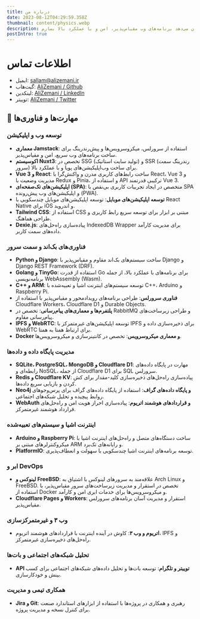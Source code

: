 ```yaml
---
title: درباره من
date: 2023-08-12T04:29:59.358Z
thumbnail: content/physics.webp
description: به وب‌سایت شخصی من خوش آمدید! من علی زمانی هستم، توسعه‌دهنده وب فول استک متولد آوریل ۱۹۹۰، با بیش از ۱۶ سال تجربه. با شور و اشتیاق بی‌وقفه به تکنولوژی‌های متن‌باز، فناوری‌های وب پیشرفته و روش‌های نوآورانه توسعه، تخصص من در استفاده از طیف گسترده‌ای از ابزارها، فریم‌ورک‌ها و معماری‌های مدرن است که به من امکان می‌دهد برنامه‌های وب مقیاس‌پذیر، امن و با عملکرد بالا بسازم.
postIntro: true
---
```


# اطلاعات تماس

- ایمیل: sallam@alizemani.ir
- گیت‌هاب: [AliZemani / Github](https://github.com/mehotkhan)
- لینکدین: [AliZemani / LinkedIn](https://www.linkedin.com/in/ali-zemani/)
- توییتر: [AliZemani / Twitter](https://twitter.com/ZemaniAli/)

## 🔧 مهارت‌ها و فناوری‌ها

### توسعه وب و اپلیکیشن

- **معماری Jamstack**: استفاده از سرورلس، میکروسرویس‌ها و پیش‌رندرینگ برای ساخت برنامه‌های وب سریع، امن و مقیاس‌پذیر.
- **اکوسیستم Nuxt3**: تخصص در SSG (تولید سایت استاتیک) و SSR (رندرینگ سمت سرور) برای ساخت وب‌اپلیکیشن‌های پویا و با عملکرد بالا.
- **Vue 3 و React**: ساخت رابط‌های کاربری مدرن و واکنش‌گرا با React، Vue 3 و مدیریت وضعیت با Redux و Pinia، و استفاده از API ترکیبی قدرتمند Vue 3.
- **اپلیکیشن‌های تک‌صفحه‌ای (SPA)**: متخصص در ایجاد تجربیات کاربری بی‌نقص با SPA و اپلیکیشن‌های وب پیش‌رونده (PWA).
- **توسعه اپلیکیشن‌های موبایل**: توسعه اپلیکیشن‌های موبایل چندسکویی با React Native برای iOS و اندروید.
- **Tailwind CSS**: استفاده از CSS مبتنی بر ابزار برای توسعه سریع رابط کاربری و طراحی هماهنگ.
- **Dexie.js**: پیاده‌سازی راه‌حل‌های IndexedDB Wrapper برای مدیریت کارآمد داده‌های سمت کاربر.

### فناوری‌های بک‌اند و سمت سرور

- **Python و Django**: ساخت سیستم‌های بک‌اند مقاوم و مقیاس‌پذیر با Django و Django REST Framework (DRF).
- **Golang و TinyGo**: استفاده از قدرت Go برای برنامه‌های با عملکرد بالا، از جمله برنامه‌نویسی WebAssembly (Wasm).
- **C++ و ARM**: توسعه سیستم‌های اینترنت اشیا و تعبیه‌شده با C++، Arduino و Raspberry Pi.
- **فناوری سرورلس**: طراحی برنامه‌های رویدادمحور و مقیاس‌پذیر با استفاده از Cloudflare Workers، Cloudflare D1 و Durable Objects.
- **پلتفرم‌ها و معماری‌های پیام‌رسانی**: تخصص در RabbitMQ و طراحی زیرساخت‌های پیام‌رسانی مقاوم.
- **IPFS و WebRTC**: توسعه اپلیکیشن‌های غیرمتمرکز با IPFS برای ذخیره‌سازی داده و WebRTC برای ارتباط همتا به همتا.
- **Docker و معماری میکروسرویس**: تخصص در کانتینرسازی و میکروسرویس‌ها.

### مدیریت پایگاه داده و داده‌ها

- **SQLite، PostgreSQL، MongoDB و Cloudflare D1**: مهارت در پایگاه داده‌های رابطه‌ای و NoSQL، از جمله Cloudflare D1 برای SQL سرورلس.
- **Redis و Cloudflare KV**: پیاده‌سازی راه‌حل‌های ذخیره‌سازی کلید-مقدار برای کش کردن و بازیابی سریع داده‌ها.
- **Neo4j و پایگاه داده‌های گراف**: استفاده از پایگاه داده‌های گراف برای پرس‌وجوهای روابط پیچیده و تحلیل شبکه‌های اجتماعی.
- **WebAuth و قراردادهای هوشمند اتریوم**: پیاده‌سازی احراز هویت امن و راه‌حل‌های قرارداد هوشمند غیرمتمرکز.

### اینترنت اشیا و سیستم‌های تعبیه‌شده

- **Arduino و Raspberry Pi**: ساخت دستگاه‌های متصل و راه‌حل‌های اینترنت اشیا با میکروکنترلرهای مبتنی بر ARM و رایانه‌های تک‌برد.
- **PlatformIO**: توسعه برنامه‌های اینترنت اشیا چندسکویی با سهولت و انعطاف‌پذیری.

### ابر و DevOps

- **لینوکس و FreeBSD**: علاقه‌مند به سرورهای لینوکس با اشتیاق به Arch Linux و FreeBSD. تخصص در استقرار و مدیریت زیرساخت‌های سرور مقیاس‌پذیر، با استفاده از Docker و میکروسرویس‌ها برای خدمات ابری امن و کارآمد.
- **Cloudflare Pages و Workers**: استقرار و مدیریت آسان برنامه‌های سرورلس مقیاس‌پذیر.

### وب ۳ و غیرمتمرکزسازی

- **اتریوم و وب ۳**: کاوش در آینده اینترنت با قراردادهای هوشمند اتریوم، IPFS و راه‌حل‌های ذخیره‌سازی غیرمتمرکز.

### تحلیل شبکه‌های اجتماعی و بات‌ها

- **API توییتر و تلگرام**: توسعه بات‌ها و تحلیل داده‌های شبکه‌های اجتماعی برای کسب بینش و خودکارسازی.

### همکاری تیمی و مدیریت

- **Jira و Git**: رهبری و همکاری در پروژه‌ها با استفاده از ابزارهای استاندارد صنعت برای کنترل نسخه و مدیریت پروژه.
